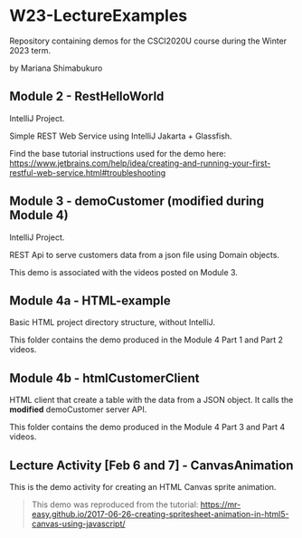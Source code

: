 # W23-LectureExamples

Repository containing demos for the CSCI2020U course during the Winter 2023 term.

by Mariana Shimabukuro

## Module 2 - RestHelloWorld
IntelliJ Project.

Simple REST Web Service using IntelliJ Jakarta + Glassfish. 

Find the base tutorial instructions used for the demo here: https://www.jetbrains.com/help/idea/creating-and-running-your-first-restful-web-service.html#troubleshooting

## Module 3 - demoCustomer (modified during Module 4)
IntelliJ Project.

REST Api to serve customers data from a json file using Domain objects.

This demo is associated with the videos posted on Module 3.

## Module 4a - HTML-example

Basic HTML project directory structure, without IntelliJ.

This folder contains the demo produced in the Module 4 Part 1 and Part 2 videos.

## Module 4b - htmlCustomerClient

HTML client that create a table with the data from a JSON object. It calls the **modified** demoCustomer server API.

This folder contains the demo produced in the Module 4 Part 3 and Part 4 videos.

## Lecture Activity [Feb 6 and 7] - CanvasAnimation
This is the demo activity for creating an HTML Canvas sprite animation.

> This demo was reproduced from the tutorial: https://mr-easy.github.io/2017-06-26-creating-spritesheet-animation-in-html5-canvas-using-javascript/
